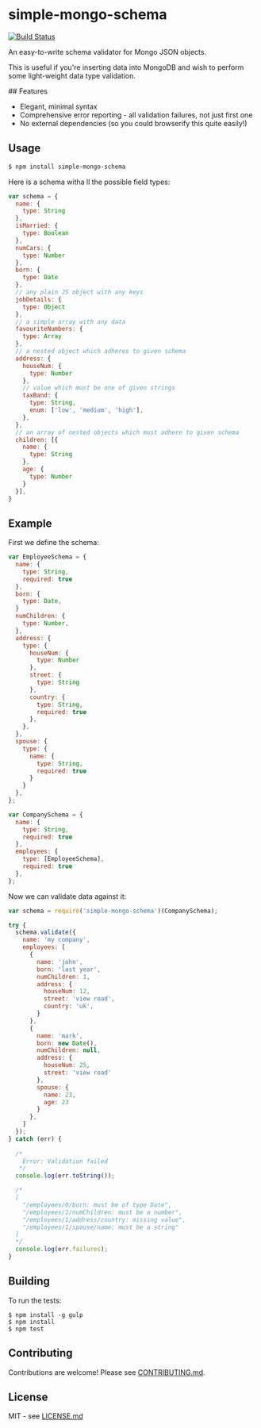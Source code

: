 # simple-mongo-schema

[![Build Status](https://secure.travis-ci.org/waigo/simple-mongo-schema.png)](http://travis-ci.org/waigo/simple-mongo-schema)

An easy-to-write schema validator for Mongo JSON objects.

This is useful if you're inserting data into MongoDB and wish to perform some 
light-weight data type validation.

## Features

* Elegant, minimal syntax
* Comprehensive error reporting - all validation failures, not just first one
* No external dependencies (so you could browserify this quite easily!)

## Usage

```bash
$ npm install simple-mongo-schema
```

Here is a schema witha ll the possible field types:

```js
var schema = {
  name: {
    type: String
  },
  isMarried: {
    type: Boolean
  },
  numCars: {
    type: Number
  },
  born: {
    type: Date
  },
  // any plain JS object with any keys
  jobDetails: {
    type: Object 
  },
  // a simple array with any data
  favouriteNumbers: {
    type: Array 
  },
  // a nested object which adheres to given schema
  address: {
    houseNum: {
      type: Number
    },
    // value which must be one of given strings
    taxBand: {
      type: String,
      enum: ['low', 'medium', 'high'],
    },
  },
  // an array of nested objects which must adhere to given schema
  children: [{
    name: {
      type: String
    },
    age: {
      type: Number
    }
  }],
}
``` 


## Example

First we define the schema:


```js
var EmployeeSchema = {
  name: {
    type: String,
    required: true
  },
  born: {
    type: Date,
  }
  numChildren: {
    type: Number,
  },
  address: {
    type: {
      houseNum: {
        type: Number
      },
      street: {
        type: String
      },
      country: {
        type: String,
        required: true
      },
    },
  },
  spouse: {
    type: {
      name: {
        type: String,
        required: true      
      } 
    }
  },
};

var CompanySchema = {
  name: {
    type: String,
    required: true
  },
  employees: {
    type: [EmployeeSchema],
    required: true
  },
};
```

Now we can validate data against it:

```js
var schema = require('simple-mongo-schema')(CompanySchema);

try {
  schema.validate({
    name: 'my company',
    employees: [
      {
        name: 'john',
        born: 'last year',
        numChildren: 1,
        address: {
          houseNum: 12,
          street: 'view road',
          country: 'uk',
        }
      },
      {
        name: 'mark',
        born: new Date(),
        numChildren: null,
        address: {
          houseNum: 25,
          street: 'view road'
        },
        spouse: {
          name: 23,
          age: 23
        }
      },
    ]
  });  
} catch (err) {
  
  /*
    Error: Validation failed
   */
  console.log(err.toString());  

  /*
  [
    "/employees/0/born: must be of type Date",
    "/employees/1/numChildren: must be a number",
    "/employees/1/address/country: missing value",
    "/employees/1/spouse/name: must be a string"
  ]
  */
  console.log(err.failures);
}
```

## Building

To run the tests:

    $ npm install -g gulp
    $ npm install
    $ npm test

## Contributing

Contributions are welcome! Please see [CONTRIBUTING.md](https://github.com/waigo/simple-mongo-schema/blob/master/CONTRIBUTING.md).

## License

MIT - see [LICENSE.md](https://github.com/waigo/simple-mongo-schema/blob/master/LICENSE.md)